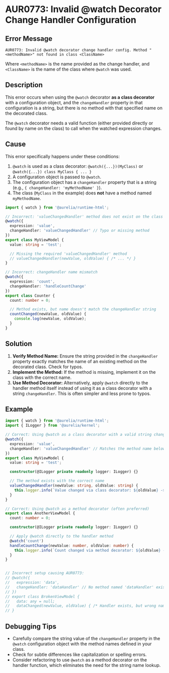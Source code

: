 # AUR0773: Invalid @watch Decorator Change Handler Configuration

## Error Message

`AUR0773: Invalid @watch decorator change handler config. Method "<methodName>" not found in class <ClassName>`

Where `<methodName>` is the name provided as the change handler, and `<ClassName>` is the name of the class where `@watch` was used.

## Description

This error occurs when using the `@watch` decorator **as a class decorator** with a configuration object, and the `changeHandler` property in that configuration is a string, but there is no method with that specified name on the decorated class.

The `@watch` decorator needs a valid function (either provided directly or found by name on the class) to call when the watched expression changes.

## Cause

This error specifically happens under these conditions:
1.  `@watch` is used as a class decorator: `@watch({...})(MyClass)` or `@watch({...}) class MyClass { ... }`
2.  A configuration object is passed to `@watch`.
3.  The configuration object has a `changeHandler` property that is a string (e.g., `{ changeHandler: 'myMethodName' }`).
4.  The class (`MyClass` in the example) does **not** have a method named `myMethodName`.

```typescript
import { watch } from '@aurelia/runtime-html';

// Incorrect: 'valueChangedHandler' method does not exist on the class
@watch({
  expression: 'value',
  changeHandler: 'valueChangedHandler' // Typo or missing method
})
export class MyViewModel {
  value: string = 'test';

  // Missing the required 'valueChangedHandler' method
  // valueChangedHandler(newValue, oldValue) { /* ... */ }
}

// Incorrect: changeHandler name mismatch
@watch({
  expression: 'count',
  changeHandler: 'handleCountChange'
})
export class Counter {
  count: number = 0;

  // Method exists, but name doesn't match the changeHandler string
  countChanged(newValue, oldValue) {
    console.log(newValue, oldValue);
  }
}
```

## Solution

1.  **Verify Method Name:** Ensure the string provided in the `changeHandler` property exactly matches the name of an existing method on the decorated class. Check for typos.
2.  **Implement the Method:** If the method is missing, implement it on the class with the correct name.
3.  **Use Method Decorator:** Alternatively, apply `@watch` directly to the handler method itself instead of using it as a class decorator with a string `changeHandler`. This is often simpler and less prone to typos.

## Example

```typescript
import { watch } from '@aurelia/runtime-html';
import { ILogger } from '@aurelia/kernel';

// Correct: Using @watch as a class decorator with a valid string changeHandler
@watch({
  expression: 'value',
  changeHandler: 'valueChangedHandler' // Matches the method name below
})
export class MyViewModel {
  value: string = 'test';

  constructor(@ILogger private readonly logger: ILogger) {}

  // The method exists with the correct name
  valueChangedHandler(newValue: string, oldValue: string) {
    this.logger.info(`Value changed via class decorator: ${oldValue} -> ${newValue}`);
  }
}

// Correct: Using @watch as a method decorator (often preferred)
export class AnotherViewModel {
  count: number = 0;

  constructor(@ILogger private readonly logger: ILogger) {}

  // Apply @watch directly to the handler method
  @watch('count')
  handleCountChange(newValue: number, oldValue: number) {
    this.logger.info(`Count changed via method decorator: ${oldValue} -> ${newValue}`);
  }
}


// Incorrect setup causing AUR0773:
// @watch({
//   expression: 'data',
//   changeHandler: 'dataHandler' // No method named 'dataHandler' exists
// })
// export class BrokenViewModel {
//   data: any = null;
//   dataChanged(newValue, oldValue) { /* Handler exists, but wrong name */ }
// }
```

## Debugging Tips

*   Carefully compare the string value of the `changeHandler` property in the `@watch` configuration object with the method names defined in your class.
*   Check for subtle differences like capitalization or spelling errors.
*   Consider refactoring to use `@watch` as a method decorator on the handler function, which eliminates the need for the string name lookup.
